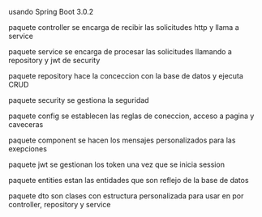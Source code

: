 usando Spring Boot 3.0.2

paquete controller se encarga de recibir las solicitudes http y llama a service

paquete service se encarga de procesar las solicitudes llamando a repository y jwt de security

paquete repository hace la conceccion con la base de datos y ejecuta CRUD

paquete security se gestiona la seguridad

paquete config se establecen las reglas de coneccion, acceso a pagina y caveceras

paquete component se hacen los mensajes personalizados para las exepciones

paquete jwt se gestionan los token una vez que se inicia session

paquete entities estan las entidades que son reflejo de la base de datos

paquete dto son clases con estructura personalizada para usar en por controller, repository y service


